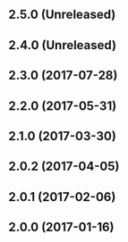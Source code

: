 ## 2.5.0 (Unreleased)
## 2.4.0 (Unreleased)

## 2.3.0 (2017-07-28)

## 2.2.0 (2017-05-31)

## 2.1.0 (2017-03-30)

## 2.0.2 (2017-04-05)
## 2.0.1 (2017-02-06)
## 2.0.0 (2017-01-16)
